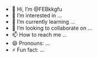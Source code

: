 - 👋 Hi, I’m @FEBkkgfu
- 👀 I’m interested in ...
- 🌱 I’m currently learning ...
- 💞️ I’m looking to collaborate on ...
- 📫 How to reach me ...
- 😄 Pronouns: ...
- ⚡ Fun fact: ...

<!---
FEBkkgfu/FEBkkgfu is a ✨ special ✨ repository because its `README.md` (this file) appears on your GitHub profile.
You can click the Preview link to take a look at your changes.
--->
